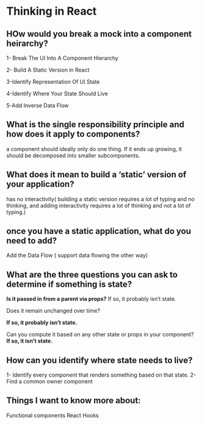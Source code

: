 # Thinking in React

## HOw would you break a mock into a component heirarchy?

1- Break The UI Into A Component Hierarchy

2- Build A Static Version in React

3-Identify  Representation Of UI State

4-Identify Where Your State Should Live

5-Add Inverse Data Flow


## What is the single responsibility principle and how does it apply to components?
 a component should ideally only do one thing. If it ends up growing, it should be decomposed into smaller subcomponents.


 ## What does it mean to build a ‘static’ version of your application?

  has no interactivity( building a static version requires a lot of typing and no thinking, and adding interactivity requires a lot of thinking and not a lot of typing.)

## once you have a static application, what do you need to add?
 Add the  Data Flow ( support data flowing the other way)


 ## What are the three questions you can ask to determine if something is state?

 **Is it passed in from a parent via props?**
  If so, it probably isn’t state.

Does it remain unchanged over time?

 **If so, it probably isn’t state.**

Can you compute it based on any other state or props in your component? 
**If so, it isn’t state.**

## How can you identify where state needs to live?

1- Identify every component that renders something based on that state.
2- Find a common owner component 



## Things I want to know more about:

Functional components 
React Hooks 
